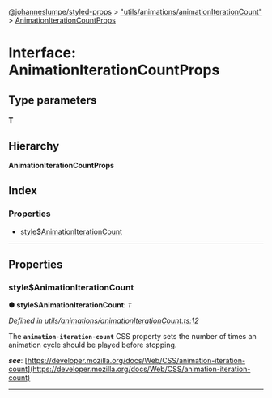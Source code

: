 [@johanneslumpe/styled-props](../README.md) > ["utils/animations/animationIterationCount"](../modules/_utils_animations_animationiterationcount_.md) > [AnimationIterationCountProps](../interfaces/_utils_animations_animationiterationcount_.animationiterationcountprops.md)

# Interface: AnimationIterationCountProps

## Type parameters
#### T 
## Hierarchy

**AnimationIterationCountProps**

## Index

### Properties

* [style$AnimationIterationCount](_utils_animations_animationiterationcount_.animationiterationcountprops.md#style_animationiterationcount)

---

## Properties

<a id="style_animationiterationcount"></a>

###  style$AnimationIterationCount

**● style$AnimationIterationCount**: *`T`*

*Defined in [utils/animations/animationIterationCount.ts:12](https://github.com/johanneslumpe/styled-props/blob/8e709f1/src/utils/animations/animationIterationCount.ts#L12)*

The **`animation-iteration-count`** CSS property sets the number of times an animation cycle should be played before stopping.

*__see__*: [https://developer.mozilla.org/docs/Web/CSS/animation-iteration-count](https://developer.mozilla.org/docs/Web/CSS/animation-iteration-count)

___

